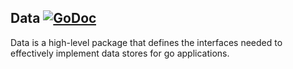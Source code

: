 Data [![GoDoc](https://godoc.org/github.com/elos/data?status.svg)](https://godoc.org/github.com/elos/data)
----

Data is a high-level package that defines the interfaces needed to effectively implement data stores for go applications.
